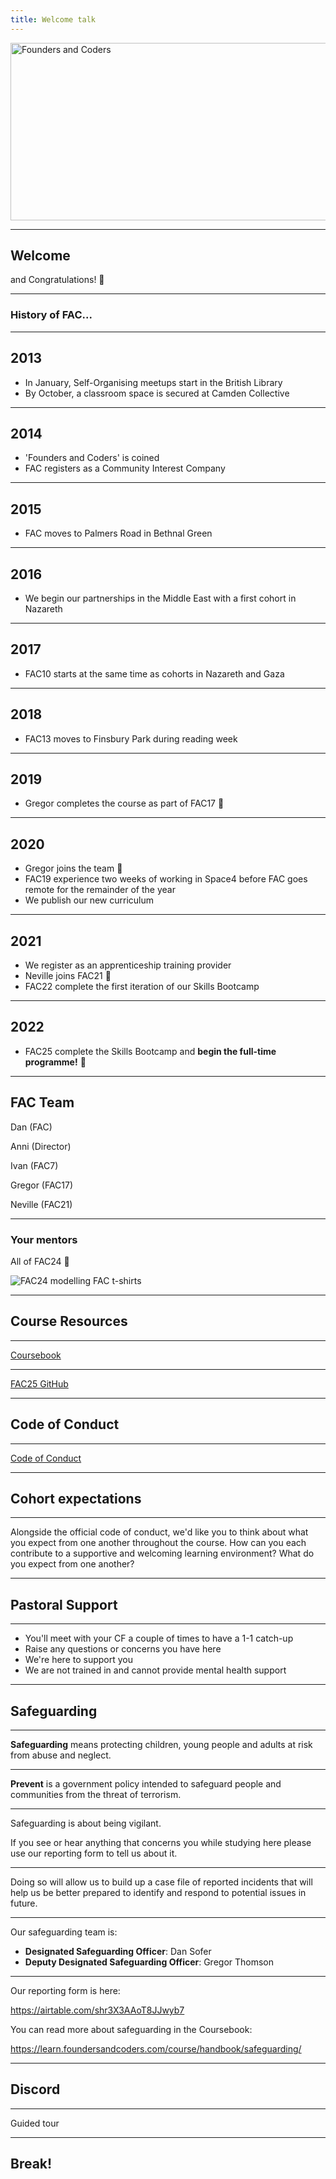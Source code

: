 ```yaml
---
title: Welcome talk
---
```


<img width="651" height="284" src="https://facresources.com/assets/logos/fac_logo.png" alt="Founders and Coders">

---

<!-- {.primary} -->

## Welcome

and Congratulations! 🎉

---

<!-- {.secondary} -->

### History of FAC...

---

## 2013

- In January, Self-Organising meetups start in the British Library
- By October, a classroom space is secured at Camden Collective

---

## 2014

- 'Founders and Coders' is coined
- FAC registers as a Community Interest Company

---

## 2015

- FAC moves to Palmers Road in Bethnal Green

---

## 2016

- We begin our partnerships in the Middle East with a first cohort in Nazareth

---

## 2017

- FAC10 starts at the same time as cohorts in Nazareth and Gaza

---

## 2018

- FAC13 moves to Finsbury Park during reading week

---

## 2019

- Gregor completes the course as part of FAC17 🚀

---

## 2020

- Gregor joins the team 🌱
- FAC19 experience two weeks of working in Space4 before FAC goes remote for the remainder of the year
- We publish our new curriculum

---

## 2021

- We register as an apprenticeship training provider
- Neville joins FAC21 🎯
- FAC22 complete the first iteration of our Skills Bootcamp

---

## 2022

- FAC25 complete the Skills Bootcamp and **begin the full-time programme!** 🎉

---

## FAC Team

Dan (FAC)

Anni (Director)

Ivan (FAC7)

Gregor (FAC17)

Neville (FAC21)

---

### Your mentors

All of FAC24 💖

![FAC24 modelling FAC t-shirts](../term-3/welcome-talk/fac24.jpg)

---

<!-- {.primary} -->

## Course Resources

---

[Coursebook](https://learn.foundersandcoders.com)

---

[FAC25 GitHub](https://github.com/fac25)

---

<!-- {.primary} -->

## Code of Conduct

---

[Code of Conduct](https://www.foundersandcoders.com/code-of-conduct/)

---

<!-- {.primary} -->

## Cohort expectations

---

Alongside the official code of conduct, we'd like you to think about what you expect from one another throughout the course. How can you each contribute to a supportive and welcoming learning environment? What do you expect from one another?

---

<!-- {.primary} -->

## Pastoral Support

---

- You'll meet with your CF a couple of times to have a 1-1 catch-up
- Raise any questions or concerns you have here
- We're here to support you
- We are not trained in and cannot provide mental health support

---

<!-- {.primary} -->

## Safeguarding

---

**Safeguarding** means protecting children, young people and adults at risk from abuse and neglect.

---

**Prevent** is a government policy intended to safeguard people and communities from the threat of terrorism.

---

Safeguarding is about being vigilant.

If you see or hear anything that concerns you while studying here please use our reporting form to tell us about it.

---

Doing so will allow us to build up a case file of reported incidents that will help us be better prepared to identify and respond to potential issues in future.

---

Our safeguarding team is:

- **Designated Safeguarding Officer**: Dan Sofer
- **Deputy Designated Safeguarding Officer**: Gregor Thomson

---

Our reporting form is here:

https://airtable.com/shr3X3AAoT8JJwyb7

You can read more about safeguarding in the Coursebook:

https://learn.foundersandcoders.com/course/handbook/safeguarding/

---

<!-- {.primary} -->

## Discord

---

Guided tour

---

## Break!
